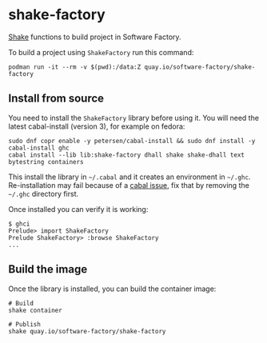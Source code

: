 # shake-factory

[Shake][shake] functions to build project in Software Factory.

To build a project using `ShakeFactory` run this command:

```
podman run -it --rm -v $(pwd):/data:Z quay.io/software-factory/shake-factory
```

## Install from source

You need to install the `ShakeFactory` library before using it.
You will need the latest cabal-install (version 3), for example on fedora:

```
sudo dnf copr enable -y petersen/cabal-install && sudo dnf install -y cabal-install ghc
cabal install --lib lib:shake-factory dhall shake shake-dhall text bytestring containers
```

This install the library in `~/.cabal` and it creates an environment in `~/.ghc`.
Re-installation may fail because of a [cabal issue](https://github.com/haskell/cabal/issues/6394), fix that by removing the `~/.ghc` directory first.

Once installed you can verify it is working:

```
$ ghci
Prelude> import ShakeFactory
Prelude ShakeFactory> :browse ShakeFactory
...
```

## Build the image

Once the library is installed, you can build the container image:

```
# Build
shake container

# Publish
shake quay.io/software-factory/shake-factory
```

[shake]: https://shakebuild.com/
